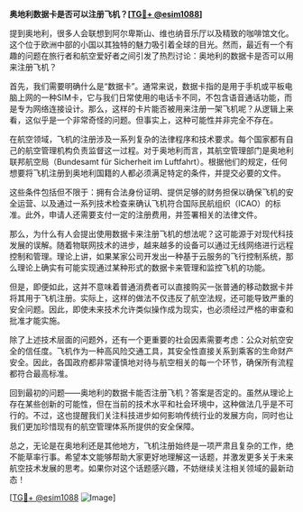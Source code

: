 **奥地利数据卡是否可以注册飞机？[[TG💪+ @esim1088](https://t.me/s/esim1088)]**

提到奥地利，很多人会联想到阿尔卑斯山、维也纳音乐厅以及精致的咖啡馆文化。这个位于欧洲中部的小国以其独特的魅力吸引着全球的目光。然而，最近有一个有趣的问题在旅行者和航空爱好者之间引发了热烈讨论：奥地利的数据卡是否可以用来注册飞机？

首先，我们需要明确什么是“数据卡”。通常来说，数据卡指的是用于手机或平板电脑上网的一种SIM卡，它与我们日常使用的电话卡不同，不包含语音通话功能，而是专为网络连接设计。那么，这样的卡片能否被用来注册一架飞机呢？从逻辑上来看，这似乎是一个非常奇怪的问题。但事实上，这种可能性并非完全不存在。

在航空领域，飞机的注册涉及一系列复杂的法律程序和技术要求。每个国家都有自己的航空管理机构负责监督这一过程。对于奥地利而言，其航空管理部门是奥地利联邦航空局（Bundesamt für Sicherheit im Luftfahrt）。根据他们的规定，任何想要将飞机注册到奥地利国籍的人都必须满足特定的条件，并提交必要的文件。

这些条件包括但不限于：拥有合法身份证明、提供足够的财务担保以确保飞机的安全运营、以及通过一系列技术检查来确认飞机符合国际民航组织（ICAO）的标准。此外，申请人还需要支付一定的注册费用，并签署相关的法律文件。

那么，为什么有人会提出使用数据卡来注册飞机的想法呢？这可能源于对现代科技发展的误解。随着物联网技术的进步，越来越多的设备可以通过无线网络进行远程控制和管理。理论上讲，如果某家公司开发出一种基于云服务的飞行控制系统，那么理论上确实有可能实现通过某种形式的数据卡来管理和监控飞机的功能。

但是，即便如此，这并不意味着普通消费者可以直接购买一张普通的移动数据卡并将其用于飞机注册。实际上，这样的做法不仅违反了航空法规，还可能导致严重的安全问题。因此，即使未来技术允许类似操作成为现实，也必须经过严格的审查和批准才能实施。

除了上述技术层面的问题外，还有一个更重要的社会因素需要考虑：公众对航空安全的信任度。飞机作为一种高风险交通工具，其安全性直接关系到乘客的生命财产安全。因此，各国政府都非常谨慎地对待与航空相关的每一个环节，确保所有流程都符合最高标准。

回到最初的问题——奥地利的数据卡能否注册飞机？答案是否定的。虽然从理论上存在某些创新的可能性，但在当前的技术水平和社会环境中，这种做法几乎是不可行的。不过，这也提醒我们关注科技进步如何影响传统行业的发展方向，同时也让我们更加珍惜现有的航空管理体系所提供的安全保障。

总之，无论是在奥地利还是其他地方，飞机注册始终是一项严肃且复杂的工作，绝不能草率行事。希望本文能够帮助大家更好地理解这一话题，并激发更多关于未来航空技术发展的思考。如果你对这个话题感兴趣，不妨继续关注相关领域的最新动态！

[[TG💪+ @esim1088](https://t.me/s/esim1088) ![Image](https://i.postimg.cc/4NQfJmqS/Snipaste-2025-05-13-00-14-12.png)]